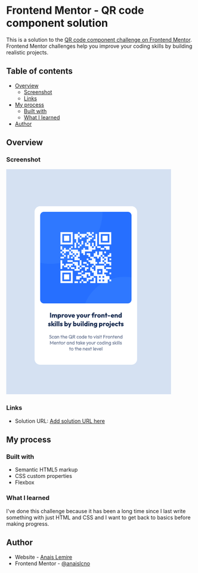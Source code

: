 # Frontend Mentor - QR code component solution

This is a solution to the [QR code component challenge on Frontend Mentor](https://www.frontendmentor.io/challenges/qr-code-component-iux_sIO_H). Frontend Mentor challenges help you improve your coding skills by building realistic projects.

## Table of contents

- [Overview](#overview)
  - [Screenshot](#screenshot)
  - [Links](#links)
- [My process](#my-process)
  - [Built with](#built-with)
  - [What I learned](#what-i-learned)
- [Author](#author)

## Overview

### Screenshot

![](./images/finished-screen.png)

### Links

- Solution URL: [Add solution URL here](https://anaislcno.github.io/QR-Code-Component/)

## My process

### Built with

- Semantic HTML5 markup
- CSS custom properties
- Flexbox

### What I learned

I've done this challenge because it has been a long time since I last write something with just HTML and CSS and I want to get back to basics before making progress.

## Author

- Website - [Anais Lemire](https://anaislemire.vercel.app/)
- Frontend Mentor - [@anaislcno](https://www.frontendmentor.io/profile/anaislcno)
